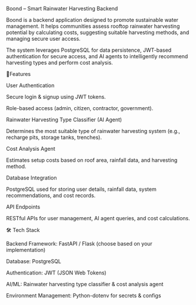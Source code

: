 Boond – Smart Rainwater Harvesting Backend

Boond is a backend application designed to promote sustainable water management. It helps communities assess rooftop rainwater harvesting potential by calculating costs, suggesting suitable harvesting methods, and managing secure user access.

The system leverages PostgreSQL for data persistence, JWT-based authentication for secure access, and AI agents to intelligently recommend harvesting types and perform cost analysis.

🚀Features

User Authentication

Secure login & signup using JWT tokens.

Role-based access (admin, citizen, contractor, government).

Rainwater Harvesting Type Classifier (AI Agent)

Determines the most suitable type of rainwater harvesting system (e.g., recharge pits, storage tanks, trenches).

Cost Analysis Agent

Estimates setup costs based on roof area, rainfall data, and harvesting method.

Database Integration

PostgreSQL used for storing user details, rainfall data, system recommendations, and cost records.

API Endpoints

RESTful APIs for user management, AI agent queries, and cost calculations.

🛠 Tech Stack

Backend Framework: FastAPI / Flask (choose based on your implementation)

Database: PostgreSQL

Authentication: JWT (JSON Web Tokens)

AI/ML: Rainwater harvesting type classifier & cost analysis agent

Environment Management: Python-dotenv for secrets & configs
